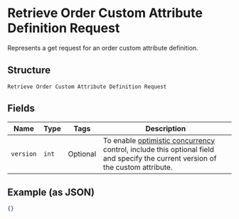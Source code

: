 
# Retrieve Order Custom Attribute Definition Request

Represents a get request for an order custom attribute definition.

## Structure

`Retrieve Order Custom Attribute Definition Request`

## Fields

| Name | Type | Tags | Description |
|  --- | --- | --- | --- |
| `version` | `int` | Optional | To enable [optimistic concurrency](https://developer.squareup.com/docs/build-basics/common-api-patterns/optimistic-concurrency)<br>control, include this optional field and specify the current version of the custom attribute. |

## Example (as JSON)

```json
{}
```

